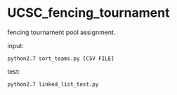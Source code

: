 # UCSC_fencing_tournament

fencing tournament pool assignment.

input:
```
python2.7 sort_teams.py [CSV FILE]
```

test:
```
python2.7 linked_list_test.py
```
